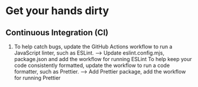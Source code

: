 # Get your hands dirty
## Continuous Integration (CI)
1. To help catch bugs, update the GitHub Actions workflow to run a JavaScript linter, such as ESLint.
--> Update eslint.config.mjs, package.json and add the workflow for running ESLint
To help keep your code consistently formatted, update the workflow to run a code formatter, such as Prettier.
--> Add Prettier package, add the workflow for running Prettier